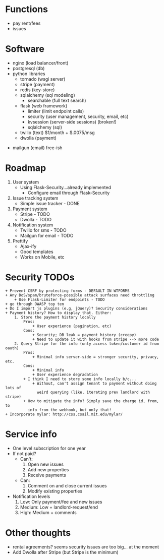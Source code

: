 # Functions
* pay rent/fees
* issues

# Software
* nginx (load  balancer/front)
* postgresql (db)
* python libraries
    + tornado (wsgi server)
    + stripe (payment)
    + redis (key-store)
    + sqlalchemy (sql modeling)
        + searchable (full text search)
    + flask (web framework)
        + limiter (limit endpoint calls)
        + security (user management, security, email, etc)
        + kvsession (server-side sessions) (broken!)
        + sqlalchemy (sql)
    + twilio (text) $1/month + $.0075/msg
    + dwolla (payment)
+ mailgun (email) free-ish

# Roadmap
1. User system
    + Using Flask-Security...already implemented
        + Configure email through Flask-Security
2. Issue tracking system
    + Simple issue tracker - DONE
3. Payment system
    + Stripe - TODO
    + Dwolla - TODO
4. Notification system
    + Twilio for sms - TODO
    + Mailgun for email - TODO
5. Prettify
    + Ajax-ify
    + Good templates
    + Works on Mobile, etc

# Security TODOs
    + Prevent CSRF by protecting forms - DEFAULT IN WTFORMS
    + Any DoS/spam/bruteforce-possible attack surfaces need throttling
        + Use Flask-Limiter for endpoints - TODO
    + go through OWASP top ten
    + Do I import js plugins (e.g, jQuery)? Security considerations
    + Payment history? How to display that. Either:
        1. Store the payment history locally 
            Pros:
                + User experience (pagination, etc)
            Cons:
                + Security; DB leak = payment history (creepy)
                + Need to update it with hooks from stripe --> more code
        2. Query Stripe for the info (only access token/customer id from oauth)
            Pros:
                + Minimal info server-side = stronger security, privacy, etc.
            Cons:
                + Minimal info
                + User experience degradation
            + I think I need to store some info locally b/c...
                + Without, can't assign tenant to payment without doing lots of
                  weird querying (like, iterating prev landlord with stripe)
            + How to mitigate the info? Simply save the charge id, from, to
              info from the webhook, but only that!
    + Incorporate mylar: http://css.csail.mit.edu/mylar/

# Service info
+ One level subscription for one year
+ If not paid?
    + Can't:
        1. Open new issues
        2. Add new properties
        3. Receive payments
    + Can:
        1. Comment on and close current issues
        2. Modify existing properties
+ Notification levels
    1. Low: Only payment/fee and new issues
    2. Medium: Low + landlord-request/end
    3. High: Medium + comments

# Other thoughts
+ rental agreements? seems security issues are too big... at the moment
+ Add Dwolla after Stripe (but Stripe is the minimum)

